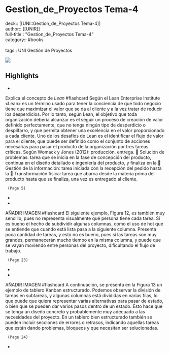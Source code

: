 # Gestion_de_Proyectos Tema-4

deck:: [[UNI::Gestion_de_Proyectos Tema-4]]\
author:: [[UNIR]]\
full-title:: "Gestion_de_Proyectos Tema-4"\
category:: #books\
\
tags:: UNI Gestión de Proyectos  

![](https://readwise-assets.s3.amazonaws.com/media/uploaded_book_covers/profile_22942/06ecbadb-a815-4f95-9f77-85f265f99af6.jpg)

## Highlights
- 
 Explica el concepto de *Lean* #flashcard 
    Según el Lean Enterprise Institute «Lean» es un término usado para tener la conciencia de que todo negocio tiene que maximizar el valor que se da al cliente y a la vez tratar de reducir los desperdicios. Por lo tanto, según Lean, el objetivo que toda organización debería alcanzar es el seguir un proceso de creación de valor definido perfectamente, que no tenga ningún tipo de desperdicio o despilfarro, y que permita obtener una excelencia en el valor proporcionado a cada cliente. Uno de los desafíos de Lean es el identificar el flujo de valor para el cliente, que puede ser definido como el conjunto de acciones necesarias para pasar el producto de la organización por tres tareas críticas. Según Womack y Jones (2012): producción. entrega.  Solución de problemas: tarea que se inicia en la fase de concepción del producto, continua en el diseño detallado e ingeniería del producto, y finaliza en la  Gestión de la información: tarea iniciada con la recepción del pedido hasta la  Transformación física: tarea que abarca desde la materia prima del producto hasta que se finaliza, una vez es entregado al cliente.

     (Page 5)
-
- 
 AÑADIR IMAGEN #flashcard 
    El siguiente ejemplo, Figura 12, es también muy sencillo, pues no representa visualmente qué persona tiene cada tarea. Sí es bueno el hecho de subdividir algunas columnas, como el uso de hot que se entiende que cuando está lista pasa a la siguiente columna. Presenta poca cantidad de tareas, y esto no es bueno, pues si las tareas son muy grandes, permanecerán mucho tiempo en la misma columna, y puede que se vayan moviendo entre personas del proyecto, dificultando el flujo de trabajo.

     (Page 23)
-
- 
 AÑADIR IMAGEN #flashcard 
    A continuación, se presenta en la Figura 13 un ejemplo de tablero Kanban estructurado. Podemos observar la división de tareas en subtareas, y algunas columnas está divididas en varias filas, lo que puede que quiera representar varias alternativas para pasar de estado, o bien que se pueden dar varios pasos dentro de un estado. Esto hace que se tenga un diseño concreto y probablemente muy adecuado a las necesidades del proyecto. En un tablero bien estructurado también se pueden incluir secciones de errores o retrasos, indicando aquellas tareas que están dando problemas, bloqueos y que necesitan ser solucionadas.

     (Page 24)
-
